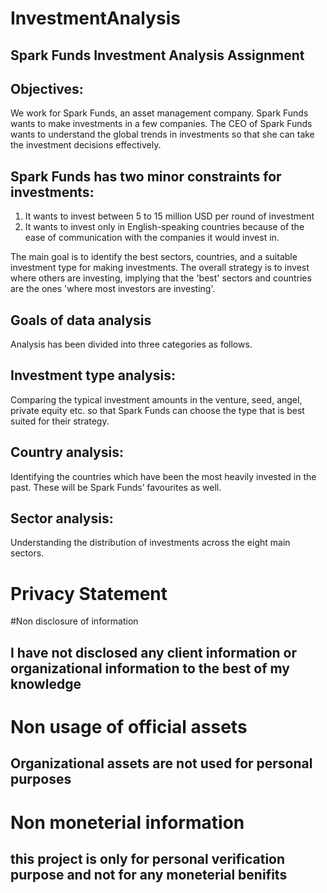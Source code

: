 # InvestmentAnalysis
## Spark Funds Investment Analysis Assignment
## Objectives:
We work for Spark Funds, an asset management company. Spark Funds wants to make investments in a few companies. The CEO of Spark Funds wants to understand the global trends in investments so that she can take the investment decisions effectively.

## Spark Funds has two minor constraints for investments:
1. It wants to invest between 5 to 15 million USD per round of investment
2. It wants to invest only in English-speaking countries because of the ease of communication with the companies it would invest in.

The main goal is to identify the best sectors, countries, and a suitable investment type for making investments. The overall strategy is to invest where others are investing, implying that the 'best' sectors and countries are the ones 'where most investors are investing'.

## Goals of data analysis

Analysis has been divided into three categories as follows.

## Investment type analysis:
Comparing the typical investment amounts in the venture, seed, angel, private equity etc. so that Spark Funds can choose the type that is best suited for their strategy.

## Country analysis:
Identifying the countries which have been the most heavily invested in the past. These will be Spark Funds’ favourites as well.

## Sector analysis:
Understanding the distribution of investments across the eight main sectors. 

# Privacy Statement
#Non disclosure of information
## I have not disclosed any client information or organizational information to the best of my knowledge
 
# Non usage of official assets
## Organizational assets are not used for personal purposes

# Non moneterial information
## this project is only for personal verification purpose and not for any moneterial benifits
